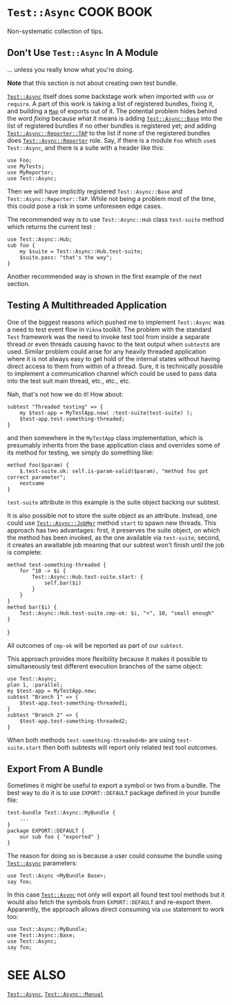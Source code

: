 `Test::Async` COOK BOOK
=======================

Non-systematic collection of tips.

Don't Use `Test::Async` In A Module
-----------------------------------

... unless you really know what you're doing.

**Note** that this section is not about creating own test bundle.

[`Test::Async`](https://github.com/vrurg/raku-Test-Async/blob/v0.0.14/docs/md/Test/Async.md) itself does some backstage work when imported with `use` or `require`. A part of this work is taking a list of registered bundles, fixing it, and building a [`Map`](https://docs.raku.org/type/Map) of exports out of it. The potential problem hides behind the word *fixing* because what it means is adding [`Test::Async::Base`](https://github.com/vrurg/raku-Test-Async/blob/v0.0.14/docs/md/Test/Async/Base.md) into the list of registered bundles if no other bundles is registered yet; and adding [`Test::Async::Reporter::TAP`](https://github.com/vrurg/raku-Test-Async/blob/v0.0.14/docs/md/Test/Async/Reporter/TAP.md) to the list if none of the registered bundles does [`Test::Async::Reporter`](https://github.com/vrurg/raku-Test-Async/blob/v0.0.14/docs/md/Test/Async/Reporter.md) role. Say, if there is a module `Foo` which `use`s `Test::Async`, and there is a suite with a header like this:

    use Foo;
    use MyTests;
    use MyReporter;
    use Test::Async;

Then we will have implicitly registered `Test::Async::Base` and `Test::Async::Reporter::TAP`. While not being a problem most of the time, this could pose a risk in some unforeseen edge cases.

The recommended way is to use `Test::Async::Hub` class `test-suite` method which returns the current test :

    use Test::Async::Hub;
    sub foo {
        my $suite = Test::Async::Hub.test-suite;
        $suite.pass: "that's the way";
    }

Another recommended way is shown in the first example of the next section.

Testing A Multithreaded Application
-----------------------------------

One of the biggest reasons which pushed me to implement `Test::Async` was a need to test event flow in `Vikna` toolkit. The problem with the standard `Test` framework was the need to invoke test tool from inside a separate thread or even threads causing havoc to the test output when `subtest`s are used. Similar problem could arise for any heavily threaded application where it is not always easy to get hold of the internal states without having direct access to them from within of a thread. Sure, it is technically possible to implement a communication channel which could be used to pass data into the test suit main thread, etc., etc., etc.

Nah, that's not how we do it! How about:

    subtest "Threaded testing" => {
        my $test-app = MyTestApp.new( :test-suite(test-suite) );
        $test-app.test-something-threaded;
    }

and then somewhere in the `MyTestApp` class implementation, which is presumably inherits from the base application class and overrides some of its method for testing, we simply do something like:

    method foo($param) {
        $.test-suite.ok: self.is-param-valid($param), "method foo got correct parameter";
        nextsame
    }

`test-suite` attribute in this example is the suite object backing our subtest.

It is also possible not to store the suite object as an attribute. Instead, one could use [`Test::Async::JobMgr`](https://github.com/vrurg/raku-Test-Async/blob/v0.0.14/docs/md/Test/Async/JobMgr.md) method `start` to spawn new threads. This approach has two advantages: first, it preserves the suite object, on which the method has been invoked, as the one available via `test-suite`; second, it creates an awaitable job meaning that our subtest won't finish until the job is complete:

    method test-something-threaded {
        for ^10 -> $i {
            Test::Async::Hub.test-suite.start: {
                self.bar($i)
            }
        }
    }
    method bar($i) {
        Test::Async::Hub.test-suite.cmp-ok: $i, "<", 10, "small enough"
    }

}

All outcomes of `cmp-ok` will be reported as part of our `subtest`.

This approach provides more flexibility because it makes it possible to simultaneously test different execution branches of the same object:

    use Test::Async;
    plan 1, :parallel;
    my $test-app = MyTestApp.new;
    subtest "Branch 1" => {
        $test-app.test-something-threaded1;
    }
    subtest "Branch 2" => {
        $test-app.test-something-threaded2;
    }

When both methods `test-something-threaded<N>` are using `test-suite.start` then both subtests will report only related test tool outcomes.

Export From A Bundle
--------------------

Sometimes it might be useful to export a symbol or two from a bundle. The best way to do it is to use `EXPORT::DEFAULT` package defined in your bundle file:

    test-bundle Test::Async::MyBundle {
        ...
    }
    package EXPORT::DEFAULT {
        our sub foo { "exported" }
    }

The reason for doing so is because a user could consume the bundle using [`Test::Async`](https://github.com/vrurg/raku-Test-Async/blob/v0.0.14/docs/md/Test/Async.md) parameters:

    use Test::Async <MyBundle Base>;
    say foo;

In this case [`Test::Async`](https://github.com/vrurg/raku-Test-Async/blob/v0.0.14/docs/md/Test/Async.md) not only will export all found test tool methods but it would also fetch the symbols from `EXPORT::DEFAULT` and re-export them. Apparently, the approach allows direct consuming via `use` statement to work too:

    use Test::Async::MyBundle;
    use Test::Async::Base;
    use Test::Async;
    say foo;

SEE ALSO
========

[`Test::Async`](https://github.com/vrurg/raku-Test-Async/blob/v0.0.14/docs/md/Test/Async.md), [`Test::Async::Manual`](https://github.com/vrurg/raku-Test-Async/blob/v0.0.14/docs/md/Test/Async/Manual.md)

